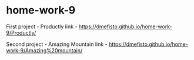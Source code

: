 # home-work-9

First project - Productly
link - https://dmefisto.github.io/home-work-9/Productly/

Second project - Amazing Mountain
link - https://dmefisto.github.io/home-work-9/Amazing%20mountain/
